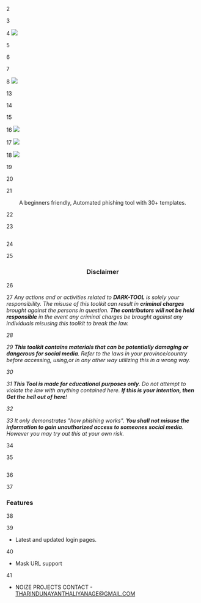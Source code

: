 <!-- Zphisher -->


2



3
<p align="center">


4
  <img src=".imgs/logo.png">


5
</p>


6



7
<p align="center">


8
  <img src="https://img.shields.io/badge/Version-2.2-green?style=for-the-badge">





13
</p>


14



15
<p align="center">


16
  <img src="https://img.shields.io/badge/DEVELOPER%20INSTAGRAM-https%3A%2F%2Fwww.instagram.com%2Fliyanage__tharindu__%3Fr%3Dnametag-blue">


17
  <img src="https://img.shields.io/badge/Open%20Source-Yes-cyan?style=flat-square">


18
  <img src="https://img.shields.io/badge/Written%20In-Bash-cyan?style=flat-square">


19
</p>


20



21
<p align="center">A beginners friendly, Automated phishing tool with 30+ templates.</p>


22



23
##


24



25
<h3><p align="center">Disclaimer</p></h3>


26



27
<i>Any actions and or activities related to <b>DARK-TOOL</b> is solely your responsibility. The misuse of this toolkit can result in <b>criminal charges</b> brought against the persons in question. <b>The contributors will not be held responsible</b> in the event any criminal charges be brought against any individuals misusing this toolkit to break the law.


28



29
<b>This toolkit contains materials that can be potentially damaging or dangerous for social media</b>. Refer to the laws in your province/country before accessing, using,or in any other way utilizing this in a wrong way.


30



31
<b>This Tool is made for educational purposes only</b>. Do not attempt to violate the law with anything contained here. <b>If this is your intention, then Get the hell out of here</b>!


32



33
It only demonstrates "how phishing works". <b>You shall not misuse the information to gain unauthorized access to someones social media</b>. However you may try out this at your own risk.</i>


34



35
##


36



37
### Features


38



39
- Latest and updated login pages.


40
- Mask URL support 


41
- NOIZE PROJECTS CONTACT - THARINDUNAYANTHALIYANAGE@GMAIL.COM 
